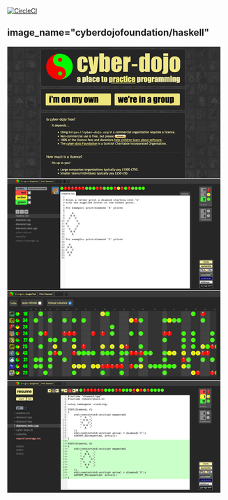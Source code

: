 [![CircleCI](https://circleci.com/gh/cyber-dojo-languages/haskell.svg?style=svg)](https://circleci.com/gh/cyber-dojo-languages/haskell)

## image_name="cyberdojofoundation/haskell"

![cyber-dojo.org home page](https://github.com/cyber-dojo/cyber-dojo/blob/master/shared/home_page_snapshot.png)